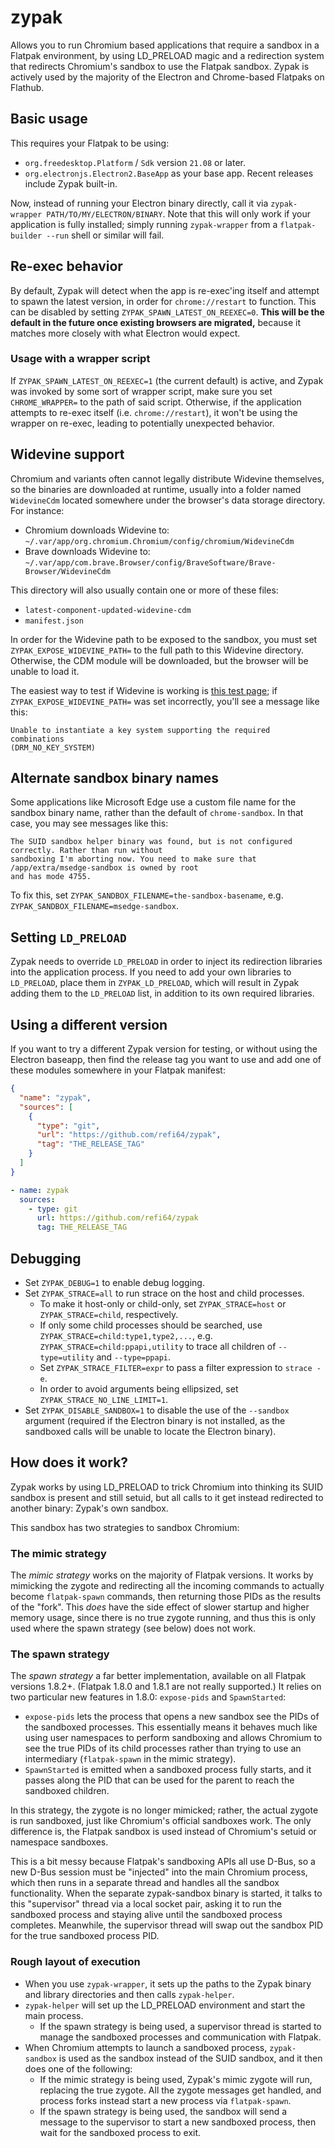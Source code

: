 # zypak

Allows you to run Chromium based applications that require a sandbox in a Flatpak environment,
by using LD_PRELOAD magic and a redirection system that redirects Chromium's sandbox to use
the Flatpak sandbox. Zypak is actively used by the majority of the Electron and Chrome-based
Flatpaks on Flathub.

## Basic usage

This requires your Flatpak to be using:

- `org.freedesktop.Platform` / `Sdk` version `21.08` or later.
- `org.electronjs.Electron2.BaseApp` as your base app. Recent releases include Zypak
  built-in.

Now, instead of running your Electron binary directly, call it via
`zypak-wrapper PATH/TO/MY/ELECTRON/BINARY`. Note that this will only work if
your application is fully installed; simply running `zypak-wrapper` from a
`flatpak-builder --run` shell or similar will fail.

## Re-exec behavior

By default, Zypak will detect when the app is re-exec'ing itself and attempt to
spawn the latest version, in order for `chrome://restart` to function. This can
be disabled by setting `ZYPAK_SPAWN_LATEST_ON_REEXEC=0`. **This will be the
default in the future once existing browsers are migrated,** because it matches
more closely with what Electron would expect.

### Usage with a wrapper script

If `ZYPAK_SPAWN_LATEST_ON_REEXEC=1` (the current default) is active, and Zypak
was invoked by some sort of wrapper script, make sure you set `CHROME_WRAPPER=`
to the path of said script. Otherwise, if the application attempts to re-exec
itself (i.e. `chrome://restart`), it won't be using the wrapper on re-exec,
leading to potentially unexpected behavior.

## Widevine support

Chromium and variants often cannot legally distribute Widevine themselves, so the binaries are
downloaded at runtime, usually into a folder named `WidevineCdm` located somewhere under the
browser's data storage directory. For instance:

- Chromium downloads Widevine to:
  `~/.var/app/org.chromium.Chromium/config/chromium/WidevineCdm`
- Brave downloads Widevine to:
  `~/.var/app/com.brave.Browser/config/BraveSoftware/Brave-Browser/WidevineCdm`

This directory will also usually contain one or more of these files:

- `latest-component-updated-widevine-cdm`
- `manifest.json`

In order for the Widevine path to be exposed to the sandbox, you must set
`ZYPAK_EXPOSE_WIDEVINE_PATH=` to the full path to this Widevine directory. Otherwise, the CDM module
will be downloaded, but the browser will be unable to load it.

The easiest way to test if Widevine is working is [this test page](https://bitmovin.com/demos/drm);
if `ZYPAK_EXPOSE_WIDEVINE_PATH=` was set incorrectly, you'll see a message like this:

```
Unable to instantiate a key system supporting the required combinations
(DRM_NO_KEY_SYSTEM)
```

## Alternate sandbox binary names

Some applications like Microsoft Edge use a custom file name for the sandbox binary name, rather
than the default of `chrome-sandbox`. In that case, you may see messages like this:

```
The SUID sandbox helper binary was found, but is not configured correctly. Rather than run without
sandboxing I'm aborting now. You need to make sure that /app/extra/msedge-sandbox is owned by root
and has mode 4755.
```

To fix this, set `ZYPAK_SANDBOX_FILENAME=the-sandbox-basename`, e.g.
`ZYPAK_SANDBOX_FILENAME=msedge-sandbox`.

## Setting `LD_PRELOAD`

Zypak needs to override `LD_PRELOAD` in order to inject its redirection libraries into the
application process. If you need to add your own libraries to `LD_PRELOAD`, place them in
`ZYPAK_LD_PRELOAD`, which will result in Zypak adding them to the `LD_PRELOAD` list, in addition to
its own required libraries.

## Using a different version

If you want to try a different Zypak version for testing, or without using the
Electron baseapp, then find the release tag you want to use and add one of these
modules somewhere in your Flatpak manifest:

```json
{
  "name": "zypak",
  "sources": [
    {
      "type": "git",
      "url": "https://github.com/refi64/zypak",
      "tag": "THE_RELEASE_TAG"
    }
  ]
}
```

```yaml
- name: zypak
  sources:
    - type: git
      url: https://github.com/refi64/zypak
      tag: THE_RELEASE_TAG
```

## Debugging

- Set `ZYPAK_DEBUG=1` to enable debug logging.
- Set `ZYPAK_STRACE=all` to run strace on the host and child processes.
  - To make it host-only or child-only, set `ZYPAK_STRACE=host` or `ZYPAK_STRACE=child`, respectively.
  - If only some child processes should be searched, use `ZYPAK_STRACE=child:type1,type2,...`, e.g.
    `ZYPAK_STRACE=child:ppapi,utility` to trace all children of `--type=utility` and `--type=ppapi`.
  - Set `ZYPAK_STRACE_FILTER=expr` to pass a filter expression to `strace -e`.
  - In order to avoid arguments being ellipsized, set `ZYPAK_STRACE_NO_LINE_LIMIT=1`.
- Set `ZYPAK_DISABLE_SANDBOX=1` to disable the use of the `--sandbox` argument
  (required if the Electron binary is not installed, as the sandboxed calls will be unable to locate the Electron binary).

## How does it work?

Zypak works by using LD_PRELOAD to trick Chromium into thinking its SUID sandbox is present and still
setuid, but all calls to it get instead redirected to another binary: Zypak's own sandbox.

This sandbox has two strategies to sandbox Chromium:

### The mimic strategy

The *mimic strategy* works on the majority of Flatpak versions. It works by mimicking the zygote
and redirecting all the incoming commands to actually become `flatpak-spawn` commands, then
returning those PIDs as the results of the "fork". This *does* have the side effect of slower
startup and higher memory usage, since there is no true zygote running, and thus this is only used
where the spawn strategy (see below) does not work.

### The spawn strategy

The *spawn strategy* a far better implementation, available on all Flatpak versions 1.8.2+. (Flatpak
1.8.0 and 1.8.1 are not really supported.) It relies on two particular new features in 1.8.0:
`expose-pids` and `SpawnStarted`:

- `expose-pids` lets the process that opens a new sandbox see the PIDs of the sandboxed processes.
  This essentially means it behaves much like using user namespaces to perform sandboxing and allows
  Chromium to see the true PIDs of its child processes rather than trying to use an intermediary
  (`flatpak-spawn` in the mimic strategy).
- `SpawnStarted` is emitted when a sandboxed process fully starts, and it passes along the PID that
  can be used for the parent to reach the sandboxed children.

In this strategy, the zygote is no longer mimicked; rather, the actual zygote is run sandboxed, just
like Chromium's official sandboxes work. The only difference is, the Flatpak sandbox is used instead
of Chromium's setuid or namespace sandboxes.

This is a bit messy because Flatpak's sandboxing APIs all use D-Bus, so a new D-Bus session must be
"injected" into the main Chromium process, which then runs in a separate thread and handles all the
sandbox functionality. When the separate zypak-sandbox binary is started, it talks to this
"supervisor" thread via a local socket pair, asking it to run the sandboxed process and staying
alive until the sandboxed process completes. Meanwhile, the supervisor thread will swap out the
sandbox PID for the true sandboxed process PID.

### Rough layout of execution

- When you use `zypak-wrapper`, it sets up the paths to the Zypak binary and
  library directories and then calls `zypak-helper`.
- `zypak-helper` will set up the LD_PRELOAD environment and start the main
  process.
    - If the spawn strategy is being used, a supervisor thread is started to manage the
      sandboxed processes and communication with Flatpak.
- When Chromium attempts to launch a sandboxed process, `zypak-sandbox` is used as the
  sandbox instead of the SUID sandbox, and it then does one of the following:
  - If the mimic strategy is being used, Zypak's mimic zygote will run, replacing
    the true zygote. All the zygote messages get handled, and process forks instead
    start a new process via `flatpak-spawn`.
  - If the spawn strategy is being used, the sandbox will send a message to the supervisor
    to start a new sandboxed process, then wait for the sandboxed process to exit.
